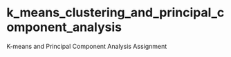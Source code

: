 # k_means_clustering_and_principal_component_analysis
K-means and Principal Component Analysis Assignment
